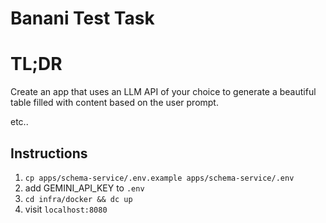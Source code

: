 # Banani Test Task

# TL;DR

Create an app that uses an LLM API of your choice to generate a beautiful table filled with content based on the user prompt.

etc..

## Instructions

1. `cp apps/schema-service/.env.example apps/schema-service/.env`
2. add GEMINI_API_KEY to `.env`
3. `cd infra/docker && dc up`
4. visit `localhost:8080`
